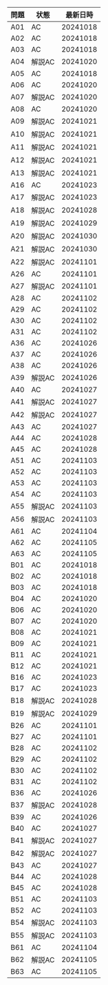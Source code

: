 | 問題 | 状態 | 最新日時 | 
| ---- | ---- | -------- | 
| A01  | AC   | 20241018 | 
| A02  | AC   | 20241018 | 
| A03  | AC   | 20241018 | 
| A04  | 解説AC   | 20241020 | 
| A05  | AC   | 20241018 | 
| A06  | AC   | 20241020 | 
| A07  | 解説AC   | 20241020 | 
| A08  | AC   | 20241020 | 
| A09  | 解説AC   | 20241021 | 
| A10  | 解説AC   | 20241021 | 
| A11  | 解説AC   | 20241021 | 
| A12  | 解説AC   | 20241021 | 
| A13  | 解説AC   | 20241021 | 
| A16  | AC   | 20241023 | 
| A17  | 解説AC   | 20241023 | 
| A18  | 解説AC   | 20241028 | 
| A19  | 解説AC   | 20241029 | 
| A20  | 解説AC   | 20241030 | 
| A21  | 解説AC   | 20241030 | 
| A22  | 解説AC   | 20241101 | 
| A26  | AC   | 20241101 | 
| A27  | 解説AC   | 20241101 | 
| A28  | AC   | 20241102 | 
| A29  | AC   | 20241102 | 
| A30  | AC   | 20241102 | 
| A31  | AC   | 20241102 | 
| A36  | AC   | 20241026 | 
| A37  | AC   | 20241026 | 
| A38  | AC   | 20241026 | 
| A39  | 解説AC   | 20241026 | 
| A40  | AC   | 20241027 | 
| A41  | 解説AC   | 20241027 | 
| A42  | 解説AC   | 20241027 | 
| A43  | AC   | 20241027 | 
| A44  | AC   | 20241028 | 
| A45  | AC   | 20241028 | 
| A51  | AC   | 20241103 | 
| A52  | AC   | 20241103 | 
| A53  | AC   | 20241103 | 
| A54  | AC   | 20241103 | 
| A55  | 解説AC   | 20241103 | 
| A56  | 解説AC   | 20241103 | 
| A61  | AC   | 20241104 | 
| A62  | AC   | 20241105 | 
| A63  | AC   | 20241105 | 
| B01  | AC   | 20241018 | 
| B02  | AC   | 20241018 | 
| B03  | AC   | 20241018 | 
| B04  | AC   | 20241020 |  
| B06  | AC   | 20241020 | 
| B07  | AC   | 20241020 | 
| B08  | AC   | 20241021 | 
| B09  | AC   | 20241021 | 
| B11  | AC   | 20241021 | 
| B12  | AC   | 20241021 | 
| B16  | AC   | 20241023 | 
| B17  | AC   | 20241023 | 
| B18  | 解説AC   | 20241028 | 
| B19  | 解説AC   | 20241029 | 
| B26  | AC   | 20241101 | 
| B27  | AC   | 20241101 | 
| B28  | AC   | 20241102 | 
| B29  | AC   | 20241102 | 
| B30  | AC   | 20241102 | 
| B31  | AC   | 20241102 | 
| B36  | AC   | 20241026 | 
| B37  | 解説AC   | 20241028 | 
| B39  | AC   | 20241026 | 
| B40  | AC   | 20241027 | 
| B41  | 解説AC   | 20241027 | 
| B42  | 解説AC   | 20241027 | 
| B43  | AC   | 20241027 | 
| B44  | AC   | 20241028 | 
| B45  | AC   | 20241028 | 
| B51  | AC   | 20241103 | 
| B52  | AC   | 20241103 | 
| B54  | 解説AC   | 20241103 | 
| B55  | 解説AC   | 20241103 | 
| B61  | AC   | 20241104 | 
| B62  | 解説AC   | 20241105 | 
| B63  | AC   | 20241105 | 